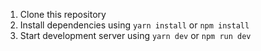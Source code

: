 



1. Clone this repository
2. Install dependencies using `yarn install` or `npm install`
3. Start development server using `yarn dev` or `npm run dev`
